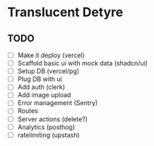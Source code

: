 # Translucent Detyre

## TODO

- [ ] Make it deploy (vercel)
- [ ] Scaffold basic ui with mock data (shadcn/ui)
- [ ] Setup DB (vercel/pg)
- [ ] Plug DB with ui
- [ ] Add auth (clerk)
- [ ] Add image upload
- [ ] Error management (Sentry)
- [ ] Routes
- [ ] Server actions (delete?)
- [ ] Analytics (posthog)
- [ ] ratelimiting (upstash)
